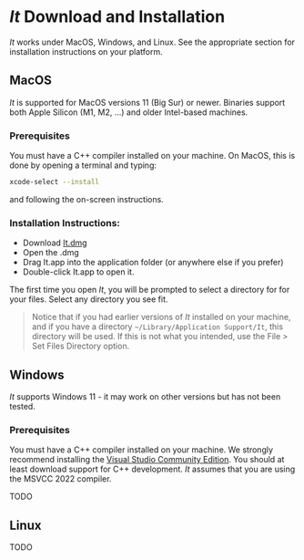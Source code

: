# *It* Download and Installation

*It* works under MacOS, Windows, and Linux. See the appropriate section for installation instructions on your platform.

## MacOS
*It* is supported for MacOS versions 11 (Big Sur) or newer. 
Binaries support both Apple Silicon (M1, M2, ...) and older Intel-based machines.

### Prerequisites
You must have a C++ compiler installed on your machine. On MacOS, this is 
done by opening a terminal and typing:
```sh
xcode-select --install
```
and following the on-screen instructions.

### Installation Instructions:
- Download [It.dmg](https://github.com/christian-mannes/it/releases/download/4.0b1/It.dmg)
- Open the .dmg
- Drag It.app into the application folder (or anywhere else if you prefer)
- Double-click It.app to open it.

The first time you open *It*, you will be prompted to select a directory for
for your files. Select any directory you see fit. 

> Notice that if you had earlier versions
> of *It* installed on your machine, and if you have a directory `~/Library/Application Support/It`, this directory will be used.
> If this is not what you intended, use the File > Set Files Directory option.

## Windows
*It* supports Windows 11 - it may work on other versions but has not been tested.

### Prerequisites
You must have a C++ compiler installed on your machine. We strongly recommend installing the [Visual Studio Community Edition](https://visualstudio.microsoft.com/vs/community/). You should at least download support for C++ development. *It* assumes that you are using the MSVCC 2022 compiler.

TODO

## Linux
TODO

